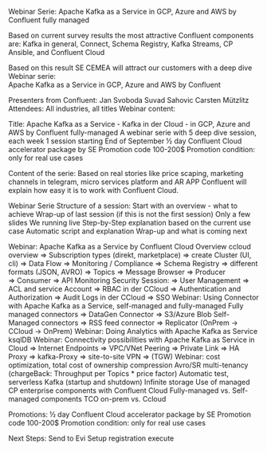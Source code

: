 Webinar Serie: 
Apache Kafka as a Service in GCP, Azure and AWS by Confluent fully managed


Based on current survey results the most attractive Confluent components are:
Kafka in general,
Connect,
Schema Registry,
Kafka Streams,
CP Ansible,
and Confluent Cloud


Based on this result SE CEMEA will attract our customers with a deep dive Webinar serie:  
Apache Kafka as a Service in GCP, Azure and AWS by Confluent


Presenters from Confluent:
Jan Svoboda
Suvad Sahovic
Carsten Mützlitz
Attendees:
All industries, all titles 
Webinar content:

Title: Apache Kafka as a Service - Kafka in der Cloud - in GCP, Azure and AWS by Confluent fully-managed
A webinar serie with  5  deep dive session, each week 1 session starting End of September
½ day Confluent Cloud accelerator package by SE
Promotion code 100-200$ 
Promotion condition: only for real use cases

Content of the serie:
Based on real stories like price scaping, marketing channels in telegram, micro services platform and AR APP Confluent will explain how easy it is to work with Confluent Cloud.

Webinar Serie
Structure of a session:
Start with an overview - what to achieve
Wrap-up of last session (if this is not the first session)
Only a few slides
We running live
Step-by-Step explanation based on the current use case
Automatic script and explanation
Wrap-up and what is coming next

Webinar: Apache Kafka as a Service by Confluent Cloud Overview
ccloud overview
=> Subscription types (direkt, marketplace)
=> create Cluster (UI, cli)
=> Data Flow
        	=> Monitoring / Compliance
    	=> Schema Registry
        		=> different formats (JSON, AVRO)
=> Topics
        		=> Message Browser
        		=> Producer   
		=> Consumer
=> API Monitoring
Security Session:
=> User Management 
=> ACL and service Account
	=> RBAC in der CCloud
=> Authentication and Authorization
=> Audit Logs in der CCloud
=> SSO
Webinar: Using Connector with Apache Kafka as a Service, self-managed and fully-managed
Fully managed connectors
    => DataGen Connector
    => S3/Azure Blob
Self-Managed connectors
     => RSS feed connector
     => Replicator (OnPrem -> CCloud -> OnPrem)
Webinar: Doing Analytics with Apache Kafka as Service
ksqlDB
Webinar: Connectivity possibilities with Apache Kafka as Service in Cloud
=> Internet Endpoints
=> VPC/VNet Peering
=> Private Link
=> HA Proxy
=> kafka-Proxy
=> site-to-site VPN
=> (TGW)
Webinar: cost optimization, total cost of ownership
compression
Avro/SR
multi-tenancy (chargeBack: Throughput per Topics * price factor)
Automatic test, serverless Kafka (startup and shutdown)
Infinite storage
Use of managed CP enterprise components with Confluent Cloud
Fully-managed vs. Self-managed components
TCO on-prem vs. Ccloud

Promotions:
½ day Confluent Cloud accelerator package by SE
Promotion code 100-200$ 
Promotion condition: only for real use cases

Next Steps:
Send to Evi
Setup registration
execute

